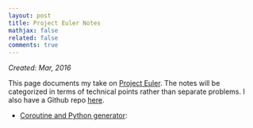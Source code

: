 ```yaml
---
layout: post
title: Project Euler Notes
mathjax: false
related: false
comments: true
---
```


_Created: Mar, 2016_

This page documents my take on [Project Euler](http://projecteuler.net/). The notes will be categorized in terms of technical points rather than separate problems. I also have a Github repo [here](https://github.com/lijunhw/project_euler_fun).


* [Coroutine and Python generator](): 


